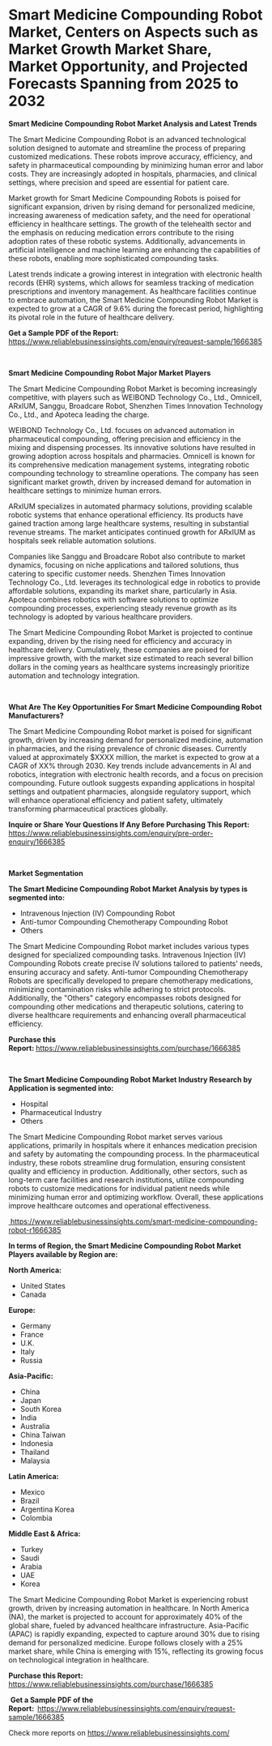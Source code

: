 <p><h1>Smart Medicine Compounding Robot Market, Centers on Aspects such as Market Growth Market Share, Market Opportunity, and Projected Forecasts Spanning from 2025 to 2032</h1></p><p><strong>Smart Medicine Compounding Robot Market Analysis and Latest Trends</strong></p>
<p><p>The Smart Medicine Compounding Robot is an advanced technological solution designed to automate and streamline the process of preparing customized medications. These robots improve accuracy, efficiency, and safety in pharmaceutical compounding by minimizing human error and labor costs. They are increasingly adopted in hospitals, pharmacies, and clinical settings, where precision and speed are essential for patient care.</p><p>Market growth for Smart Medicine Compounding Robots is poised for significant expansion, driven by rising demand for personalized medicine, increasing awareness of medication safety, and the need for operational efficiency in healthcare settings. The growth of the telehealth sector and the emphasis on reducing medication errors contribute to the rising adoption rates of these robotic systems. Additionally, advancements in artificial intelligence and machine learning are enhancing the capabilities of these robots, enabling more sophisticated compounding tasks.</p><p>Latest trends indicate a growing interest in integration with electronic health records (EHR) systems, which allows for seamless tracking of medication prescriptions and inventory management. As healthcare facilities continue to embrace automation, the Smart Medicine Compounding Robot Market is expected to grow at a CAGR of 9.6% during the forecast period, highlighting its pivotal role in the future of healthcare delivery.</p></p>
<p><strong>Get a Sample PDF of the Report:&nbsp;</strong> <a href="https://www.reliablebusinessinsights.com/enquiry/request-sample/1666385?utm_campaign=2274&utm_medium=2&utm_source=Github&utm_content=ia&utm_term=04032025&utm_id=smart-medicine-compounding-robot">https://www.reliablebusinessinsights.com/enquiry/request-sample/1666385</a></p>
<p>&nbsp;</p>
<p><strong>Smart Medicine Compounding Robot Major Market Players</strong></p>
<p><p>The Smart Medicine Compounding Robot Market is becoming increasingly competitive, with players such as WEIBOND Technology Co., Ltd., Omnicell, ARxIUM, Sanggu, Broadcare Robot, Shenzhen Times Innovation Technology Co., Ltd., and Apoteca leading the charge. </p><p>WEIBOND Technology Co., Ltd. focuses on advanced automation in pharmaceutical compounding, offering precision and efficiency in the mixing and dispensing processes. Its innovative solutions have resulted in growing adoption across hospitals and pharmacies. Omnicell is known for its comprehensive medication management systems, integrating robotic compounding technology to streamline operations. The company has seen significant market growth, driven by increased demand for automation in healthcare settings to minimize human errors. </p><p>ARxIUM specializes in automated pharmacy solutions, providing scalable robotic systems that enhance operational efficiency. Its products have gained traction among large healthcare systems, resulting in substantial revenue streams. The market anticipates continued growth for ARxIUM as hospitals seek reliable automation solutions. </p><p>Companies like Sanggu and Broadcare Robot also contribute to market dynamics, focusing on niche applications and tailored solutions, thus catering to specific customer needs. Shenzhen Times Innovation Technology Co., Ltd. leverages its technological edge in robotics to provide affordable solutions, expanding its market share, particularly in Asia. Apoteca combines robotics with software solutions to optimize compounding processes, experiencing steady revenue growth as its technology is adopted by various healthcare providers.</p><p>The Smart Medicine Compounding Robot Market is projected to continue expanding, driven by the rising need for efficiency and accuracy in healthcare delivery. Cumulatively, these companies are poised for impressive growth, with the market size estimated to reach several billion dollars in the coming years as healthcare systems increasingly prioritize automation and technology integration.</p></p>
<p>&nbsp;</p>
<p><strong>What Are The Key Opportunities For Smart Medicine Compounding Robot Manufacturers?</strong></p>
<p><p>The Smart Medicine Compounding Robot market is poised for significant growth, driven by increasing demand for personalized medicine, automation in pharmacies, and the rising prevalence of chronic diseases. Currently valued at approximately $XXXX million, the market is expected to grow at a CAGR of XX% through 2030. Key trends include advancements in AI and robotics, integration with electronic health records, and a focus on precision compounding. Future outlook suggests expanding applications in hospital settings and outpatient pharmacies, alongside regulatory support, which will enhance operational efficiency and patient safety, ultimately transforming pharmaceutical practices globally.</p></p>
<p><strong>Inquire or Share Your Questions If Any Before Purchasing This Report:</strong> <a href="https://www.reliablebusinessinsights.com/enquiry/pre-order-enquiry/1666385?utm_campaign=2274&utm_medium=2&utm_source=Github&utm_content=ia&utm_term=04032025&utm_id=smart-medicine-compounding-robot">https://www.reliablebusinessinsights.com/enquiry/pre-order-enquiry/1666385</a></p>
<p>&nbsp;</p>
<p><strong>Market Segmentation</strong></p>
<p><strong>The Smart Medicine Compounding Robot Market Analysis by types is segmented into:</strong></p>
<p><ul><li>Intravenous Injection (IV) Compounding Robot</li><li>Anti-tumor Compounding Chemotherapy Compounding Robot</li><li>Others</li></ul></p>
<p><p>The Smart Medicine Compounding Robot market includes various types designed for specialized compounding tasks. Intravenous Injection (IV) Compounding Robots create precise IV solutions tailored to patients' needs, ensuring accuracy and safety. Anti-tumor Compounding Chemotherapy Robots are specifically developed to prepare chemotherapy medications, minimizing contamination risks while adhering to strict protocols. Additionally, the "Others" category encompasses robots designed for compounding other medications and therapeutic solutions, catering to diverse healthcare requirements and enhancing overall pharmaceutical efficiency.</p></p>
<p><strong>Purchase this Report:&nbsp;</strong><a href="https://www.reliablebusinessinsights.com/purchase/1666385?utm_campaign=2274&utm_medium=2&utm_source=Github&utm_content=ia&utm_term=04032025&utm_id=smart-medicine-compounding-robot">https://www.reliablebusinessinsights.com/purchase/1666385</a></p>
<p>&nbsp;</p>
<p><strong>The Smart Medicine Compounding Robot Market Industry Research by Application is segmented into:</strong></p>
<p><ul><li>Hospital</li><li>Pharmaceutical Industry</li><li>Others</li></ul></p>
<p><p>The Smart Medicine Compounding Robot market serves various applications, primarily in hospitals where it enhances medication precision and safety by automating the compounding process. In the pharmaceutical industry, these robots streamline drug formulation, ensuring consistent quality and efficiency in production. Additionally, other sectors, such as long-term care facilities and research institutions, utilize compounding robots to customize medications for individual patient needs while minimizing human error and optimizing workflow. Overall, these applications improve healthcare outcomes and operational effectiveness.</p></p>
<p><a href="https://www.reliablebusinessinsights.com/smart-medicine-compounding-robot-r1666385?utm_campaign=2274&utm_medium=2&utm_source=Github&utm_content=ia&utm_term=04032025&utm_id=smart-medicine-compounding-robot">&nbsp;https://www.reliablebusinessinsights.com/smart-medicine-compounding-robot-r1666385</a></p>
<p><strong>In terms of Region, the Smart Medicine Compounding Robot Market Players available by Region are:</strong></p>
<p>
    <p> <strong> North America: </strong>
        <ul>
            <li>United States</li>
            <li>Canada</li>
        </ul>
        </p> 
    <p> <strong> Europe: </strong>
        <ul>
            <li>Germany</li>
            <li>France</li>
            <li>U.K.</li>
            <li>Italy</li>
            <li>Russia</li>
        </ul>
        </p> 
    <p> <strong> Asia-Pacific: </strong>
        <ul>
            <li>China</li>
            <li>Japan</li>
            <li>South Korea</li>
            <li>India</li>
            <li>Australia</li>
            <li>China Taiwan</li>
            <li>Indonesia</li>
            <li>Thailand</li>
            <li>Malaysia</li>
        </ul>
        </p> 
    <p> <strong> Latin America: </strong>
        <ul>
            <li>Mexico</li>
            <li>Brazil</li>
            <li>Argentina Korea</li>
            <li>Colombia</li>
        </ul>
        </p> 
    <p> <strong> Middle East & Africa: </strong>
        <ul>
            <li>Turkey</li>
            <li>Saudi</li>
            <li>Arabia</li>
            <li>UAE</li>
            <li>Korea</li>
        </ul>
    </p>
    </p>
<p><p>The Smart Medicine Compounding Robot Market is experiencing robust growth, driven by increasing automation in healthcare. In North America (NA), the market is projected to account for approximately 40% of the global share, fueled by advanced healthcare infrastructure. Asia-Pacific (APAC) is rapidly expanding, expected to capture around 30% due to rising demand for personalized medicine. Europe follows closely with a 25% market share, while China is emerging with 15%, reflecting its growing focus on technological integration in healthcare.</p></p>
<p><strong>Purchase this Report: </strong><a href="https://www.reliablebusinessinsights.com/purchase/1666385?utm_campaign=2274&utm_medium=2&utm_source=Github&utm_content=ia&utm_term=04032025&utm_id=smart-medicine-compounding-robot">https://www.reliablebusinessinsights.com/purchase/1666385</a></p>
<p>&nbsp;<strong>Get a Sample PDF of the Report:&nbsp;&nbsp;</strong><a href="https://www.reliablebusinessinsights.com/enquiry/request-sample/1666385?utm_campaign=2274&utm_medium=2&utm_source=Github&utm_content=ia&utm_term=04032025&utm_id=smart-medicine-compounding-robot">https://www.reliablebusinessinsights.com/enquiry/request-sample/1666385</a></p>
<p><strong></strong></p>
<p>Check more reports on <a href="https://www.reliablebusinessinsights.com/?utm_campaign=2274&utm_medium=2&utm_source=Github&utm_content=ia&utm_term=04032025&utm_id=smart-medicine-compounding-robot">https://www.reliablebusinessinsights.com/</a></p>